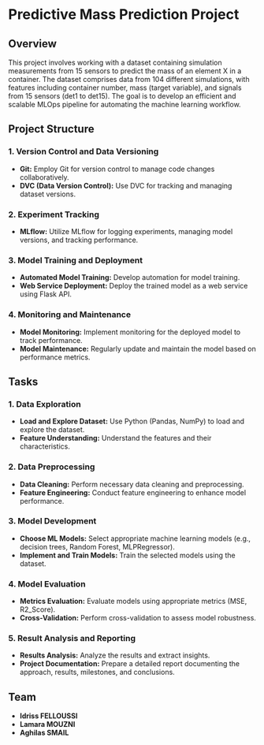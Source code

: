 # Predictive Mass Prediction Project

## Overview

This project involves working with a dataset containing simulation measurements from 15 sensors to predict the mass of an element X in a container. The dataset comprises data from 104 different simulations, with features including container number, mass (target variable), and signals from 15 sensors (det1 to det15). The goal is to develop an efficient and scalable MLOps pipeline for automating the machine learning workflow.

## Project Structure

### 1. Version Control and Data Versioning

- **Git:** Employ Git for version control to manage code changes collaboratively.
- **DVC (Data Version Control):** Use DVC for tracking and managing dataset versions. 
### 2. Experiment Tracking

- **MLflow:** Utilize MLflow for logging experiments, managing model versions, and tracking performance.

### 3. Model Training and Deployment

- **Automated Model Training:** Develop automation for model training.
- **Web Service Deployment:** Deploy the trained model as a web service using Flask API.

### 4. Monitoring and Maintenance

- **Model Monitoring:** Implement monitoring for the deployed model to track performance.
- **Model Maintenance:** Regularly update and maintain the model based on performance metrics.

## Tasks

### 1. Data Exploration

- **Load and Explore Dataset:** Use Python (Pandas, NumPy) to load and explore the dataset.
- **Feature Understanding:** Understand the features and their characteristics.

### 2. Data Preprocessing

- **Data Cleaning:** Perform necessary data cleaning and preprocessing.
- **Feature Engineering:** Conduct feature engineering to enhance model performance.

### 3. Model Development

- **Choose ML Models:** Select appropriate machine learning models (e.g., decision trees, Random Forest, MLPRegressor).
- **Implement and Train Models:** Train the selected models using the dataset.

### 4. Model Evaluation

- **Metrics Evaluation:** Evaluate models using appropriate metrics (MSE, R2_Score).
- **Cross-Validation:** Perform cross-validation to assess model robustness.

### 5. Result Analysis and Reporting

- **Results Analysis:** Analyze the results and extract insights.
- **Project Documentation:** Prepare a detailed report documenting the approach, results, milestones, and conclusions.

## Team

- **Idriss FELLOUSSI** 
- **Lamara MOUZNI** 
- **Aghilas SMAIL**